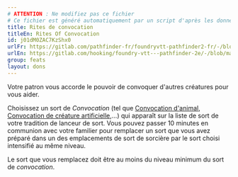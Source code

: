 ```yaml
---
# ATTENTION : Ne modifiez pas ce fichier
# Ce fichier est généré automatiquement par un script d'après les données du module Foundry VTT officiel et de sa traduction
title: Rites de convocation
titleEn: Rites Of Convocation
id: j01dM0ZAC7KzShx0
urlFr: https://gitlab.com/pathfinder-fr/foundryvtt-pathfinder2-fr/-/blob/master/data/feats/j01dM0ZAC7KzShx0.htm
urlEn: https://gitlab.com/hooking/foundry-vtt---pathfinder-2e/-/blob/master/packs/data/feats.db/rites-of-convocation.json
group: feats
layout: dons
---
```

Votre patron vous accorde le pouvoir de convoquer d'autres créatures pour vous aider.

Choisissez un sort de <em>Convocation</em> (tel que [Convocation d'animal](../spells/convocation-d-animal.md), [Convocation de créature artificielle](../spells/convocation-de-créature-artificielle.md),...) qui apparaît sur la liste de sort de votre tradition de lanceur de sort. Vous pouvez passer 10 minutes en communion avec votre familier pour remplacer un sort que vous avez préparé dans un des emplacements de sort de sorcière par le sort choisi intensifié au même niveau.

Le sort que vous remplacez doit être au moins du niveau minimum du sort de <em>convocation</em>.


